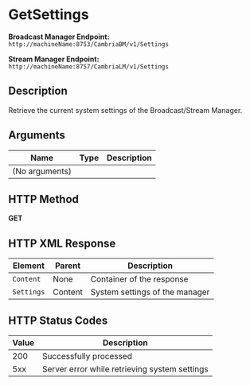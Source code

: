 # GetSettings

**Broadcast Manager Endpoint:**  
`http://machineName:8753/CambriaBM/v1/Settings`

**Stream Manager Endpoint:**  
`http://machineName:8757/CambriaLM/v1/Settings`

## Description
Retrieve the current system settings of the Broadcast/Stream Manager.

## Arguments

| Name   | Type   | Description |
|--------|--------|-------------|
| (No arguments) | | |

## HTTP Method
**GET**

## HTTP XML Response

| Element       | Parent   | Description                                    |
|---------------|----------|------------------------------------------------|
| `Content`     | None     | Container of the response                     |
| `Settings`    | Content  | System settings of the manager               |

## HTTP Status Codes

| Value | Description                                            |
|-------|--------------------------------------------------------|
| 200   | Successfully processed                                 |
| 5xx   | Server error while retrieving system settings          |
